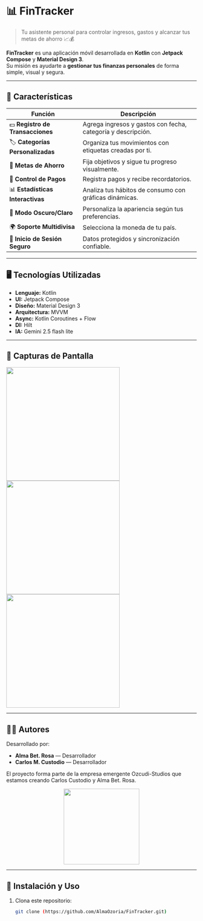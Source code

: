 # 📊 FinTracker

> Tu asistente personal para controlar ingresos, gastos y alcanzar tus metas de ahorro 📈💰

**FinTracker** es una aplicación móvil desarrollada en **Kotlin** con **Jetpack Compose** y **Material Design 3**.  
Su misión es ayudarte a **gestionar tus finanzas personales** de forma simple, visual y segura.  

---

## 🌟 Características

| Función | Descripción |
|---------|-------------|
| 💵 **Registro de Transacciones** | Agrega ingresos y gastos con fecha, categoría y descripción. |
| 🏷 **Categorías Personalizadas** | Organiza tus movimientos con etiquetas creadas por ti. |
| 🎯 **Metas de Ahorro** | Fija objetivos y sigue tu progreso visualmente. |
| 📅 **Control de Pagos** | Registra pagos y recibe recordatorios. |
| 📊 **Estadísticas Interactivas** | Analiza tus hábitos de consumo con gráficas dinámicas. |
| 🌙 **Modo Oscuro/Claro** | Personaliza la apariencia según tus preferencias. |
| 🌍 **Soporte Multidivisa** | Selecciona la moneda de tu país. |
| 🔐 **Inicio de Sesión Seguro** | Datos protegidos y sincronización confiable. |

---

## 🖥 Tecnologías Utilizadas

- **Lenguaje:** Kotlin  
- **UI:** Jetpack Compose  
- **Diseño:** Material Design 3  
- **Arquitectura:** MVVM  
- **Async:** Kotlin Coroutines + Flow  
- **DI:** Hilt
- **IA:** Gemini 2.5 flash lite  

---

## 📸 Capturas de Pantalla
<img src="https://github.com/user-attachments/assets/3ac3c635-2df6-40ef-b2af-dee7a6d428ab" width="300">
<img src="https://github.com/user-attachments/assets/e0b03679-4ef3-4626-ae81-040b022f996a" width="300">
<img src="https://github.com/user-attachments/assets/06edc052-a4e3-4e18-bc54-e82b9d0b51c3" width="300">

---

## 👩‍💻 Autores

Desarrollado por:  

- **Alma Bet. Rosa** — Desarrollador  
- **Carlos M. Custodio** — Desarrollador
  
El proyecto forma parte de la empresa emergente Ozcudi-Studios que estamos creando Carlos Custodio y Alma Bet. Rosa.
 
<div align="center">
  <img src="https://github.com/user-attachments/assets/8cdaf05d-c72e-4d11-bee0-3983ca93f425" width="200">
</div>


---


## 🚀 Instalación y Uso

1. Clona este repositorio:
   ```bash
   git clone (https://github.com/AlmaOzoria/FinTracker.git)
